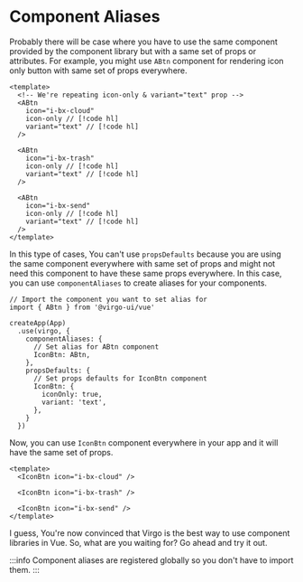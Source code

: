 # Component Aliases

Probably there will be case where you have to use the same component provided by the component library but with a same set of props or attributes. For example, you might use `ABtn` component for rendering icon only button with same set of props everywhere.

```vue
<template>
  <!-- We're repeating icon-only & variant="text" prop -->
  <ABtn
    icon="i-bx-cloud"
    icon-only // [!code hl]
    variant="text" // [!code hl]
  />

  <ABtn
    icon="i-bx-trash"
    icon-only // [!code hl]
    variant="text" // [!code hl]
  />

  <ABtn
    icon="i-bx-send"
    icon-only // [!code hl]
    variant="text" // [!code hl]
  />
</template>
```

In this type of cases, You can't use `propsDefaults` because you are using the same component everywhere with same set of props and might not need this component to have these same props everywhere. In this case, you can use `componentAliases` to create aliases for your components.

```ts{6-16}
// Import the component you want to set alias for
import { ABtn } from '@virgo-ui/vue'

createApp(App)
  .use(virgo, {
    componentAliases: {
      // Set alias for ABtn component
      IconBtn: ABtn,
    },
    propsDefaults: {
      // Set props defaults for IconBtn component
      IconBtn: {
        iconOnly: true,
        variant: 'text',
      },
    }
  })
```

Now, you can use `IconBtn` component everywhere in your app and it will have the same set of props.

```vue
<template>
  <IconBtn icon="i-bx-cloud" />

  <IconBtn icon="i-bx-trash" />

  <IconBtn icon="i-bx-send" />
</template>
```

I guess, You're now convinced that Virgo is the best way to use component libraries in Vue. So, what are you waiting for? Go ahead and try it out.

:::info
Component aliases are registered globally so you don't have to import them.
:::
